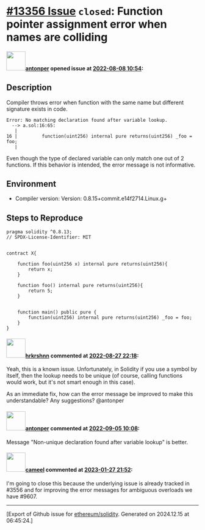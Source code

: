 # [\#13356 Issue](https://github.com/ethereum/solidity/issues/13356) `closed`: Function pointer assignment error when names are colliding

#### <img src="https://avatars.githubusercontent.com/u/7038613?u=b137d4a3062b4b9b6101f68845568f120bc7d600&v=4" width="50">[antonper](https://github.com/antonper) opened issue at [2022-08-08 10:54](https://github.com/ethereum/solidity/issues/13356):

<!--## Prerequisites

- First, many thanks for taking part in the community. We really appreciate that.
- We realize there is a lot of information requested here. We ask only that you do your best to provide as much information as possible so we can better help you.
- Support questions are better asked in one of the following locations:
    - [Solidity chat](https://gitter.im/ethereum/solidity)
    - [Stack Overflow](https://ethereum.stackexchange.com/)
- Ensure the issue isn't already reported.
- The issue should be reproducible with the latest solidity version; however, this isn't a hard requirement and being reproducible with an older version is sufficient.

*Delete the above section and the instructions in the sections below before submitting*
-->

## Description

Compiler throws error when function with the same name but different signature exists  in code.

```
Error: No matching declaration found after variable lookup.
  --> a.sol:16:65:
   |
16 |         function(uint256) internal pure returns(uint256) _foo = foo;
   |       
```
Even though the type of declared variable can only match one out of 2 functions.
If this behavior is intended, the error message is not informative.

## Environment

- Compiler version: Version: 0.8.15+commit.e14f2714.Linux.g+

## Steps to Reproduce


```solidity
pragma solidity ^0.8.13;
// SPDX-License-Identifier: MIT


contract X{

    function foo(uint256 x) internal pure returns(uint256){
        return x;
    }

    function foo() internal pure returns(uint256){
        return 5;
    }


    function main() public pure {
        function(uint256) internal pure returns(uint256) _foo = foo;
    }
}
```



#### <img src="https://avatars.githubusercontent.com/u/13174375?u=52d702cb6bec53b561afa293cf9cd53ef7a63924&v=4" width="50">[hrkrshnn](https://github.com/hrkrshnn) commented at [2022-08-27 22:18](https://github.com/ethereum/solidity/issues/13356#issuecomment-1229278476):

Yeah, this is a known issue. Unfortunately, in Solidity if you use a symbol by itself, then the lookup needs to be unique (of course, calling functions would work, but it's not smart enough in this case). 

As an immediate fix, how can the error message be improved to make this understandable? Any suggestions? @antonper

#### <img src="https://avatars.githubusercontent.com/u/7038613?u=b137d4a3062b4b9b6101f68845568f120bc7d600&v=4" width="50">[antonper](https://github.com/antonper) commented at [2022-09-05 10:08](https://github.com/ethereum/solidity/issues/13356#issuecomment-1236802543):

Message "Non-unique declaration found after variable lookup" is better.

#### <img src="https://avatars.githubusercontent.com/u/137030?v=4" width="50">[cameel](https://github.com/cameel) commented at [2023-01-27 21:52](https://github.com/ethereum/solidity/issues/13356#issuecomment-1407113409):

I'm going to close this because the underlying issue is already tracked in #3556 and for improving the error messages for ambiguous overloads we have #9607.


-------------------------------------------------------------------------------



[Export of Github issue for [ethereum/solidity](https://github.com/ethereum/solidity). Generated on 2024.12.15 at 06:45:24.]
